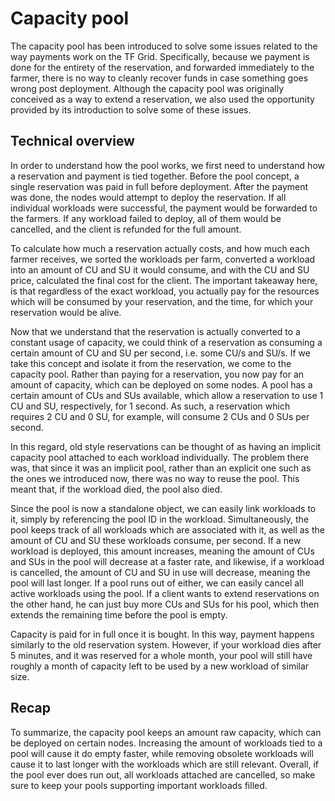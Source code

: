 # Capacity pool

The capacity pool has been introduced to solve some issues related to the way
payments work on the TF Grid. Specifically, because we payment is done for the
entirety of the reservation, and forwarded immediately to the farmer, there is no
way to cleanly recover funds in case something goes wrong post deployment. Although
the capacity pool was originally conceived as a way to extend a reservation, we
also used the opportunity provided by its introduction to solve some of these issues.

## Technical overview

In order to understand how the pool works, we first need to understand how a
reservation and payment is tied together. Before the pool concept, a single
reservation was paid in full before deployment. After the payment was done, the
nodes would attempt to deploy the reservation. If all individual workloads were
successful, the payment would be forwarded to the farmers. If any workload failed
to deploy, all of them would be cancelled, and the client is refunded for the full
amount.

To calculate how much a reservation actually costs, and how much each farmer
receives, we sorted the workloads per farm, converted a workload into an amount
of CU and SU it would consume, and with the CU and SU price, calculated the final
cost for the client. The important takeaway here, is that regardless of the exact
workload, you actually pay for the resources which will be consumed by your reservation,
and the time, for which your reservation would be alive.

Now that we understand that the reservation is actually converted to a constant
usage of capacity, we could think of a reservation as consuming a certain amount
of CU and SU per second, i.e. some CU/s and SU/s. If we take this concept and isolate
it from the reservation, we come to the capacity pool. Rather than paying for a
reservation, you now pay for an amount of capacity, which can be deployed on some
nodes. A pool has a certain amount of CUs and SUs available, which allow a reservation
to use 1 CU and SU, respectively, for 1 second. As such, a reservation which
requires 2 CU and 0 SU, for example, will consume 2 CUs and 0 SUs per second.

In this regard, old style reservations can be thought of as having an implicit
capacity pool attached to each workload individually. The problem there was, that
since it was an implicit pool, rather than an explicit one such as the ones we
introduced now, there was no way to reuse the pool. This meant that, if the workload
died, the pool also died.

Since the pool is now a standalone object, we can easily link workloads to it,
simply by referencing the pool ID in the workload. Simultaneously, the pool keeps
track of all workloads which are associated with it, as well as the amount of CU
and SU these workloads consume, per second. If a new workload is deployed, this amount
increases, meaning the amount of CUs and SUs in the pool will decrease at a faster
rate, and likewise, if a workload is cancelled, the amount of CU and SU in use
will decrease, meaning the pool will last longer. If a pool runs out of either,
we can easily cancel all active workloads using the pool. If a client wants
to extend reservations on the other hand, he can just buy more CUs and SUs for his
pool, which then extends the remaining time before the pool is empty.

Capacity is paid for in full once it is bought. In this way, payment happens
similarly to the old reservation system. However, if your workload dies after 5
minutes, and it was reserved for a whole month, your pool will still have roughly
a month of capacity left to be used by a new workload of similar size.

## Recap

To summarize, the capacity pool keeps an amount raw capacity, which can be deployed
on certain nodes. Increasing the amount of workloads tied to a pool will cause
it do empty faster, while removing obsolete workloads will cause it to last longer
with the workloads which are still relevant. Overall, if the pool ever does run
out, all workloads attached are cancelled, so make sure to keep your pools supporting
important workloads filled.
